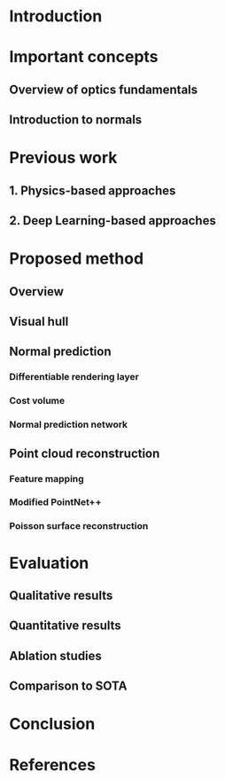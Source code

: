# Introduction

# Important concepts
## Overview of optics fundamentals
## Introduction to normals

# Previous work

## 1. Physics-based approaches
## 2. Deep Learning-based approaches

# Proposed method
## Overview
## Visual hull

## Normal prediction
### Differentiable rendering layer
### Cost volume
### Normal prediction network

## Point cloud reconstruction
### Feature mapping
### Modified PointNet++
### Poisson surface reconstruction

# Evaluation
## Qualitative results
## Quantitative results
## Ablation studies
## Comparison to SOTA

# Conclusion

# References
